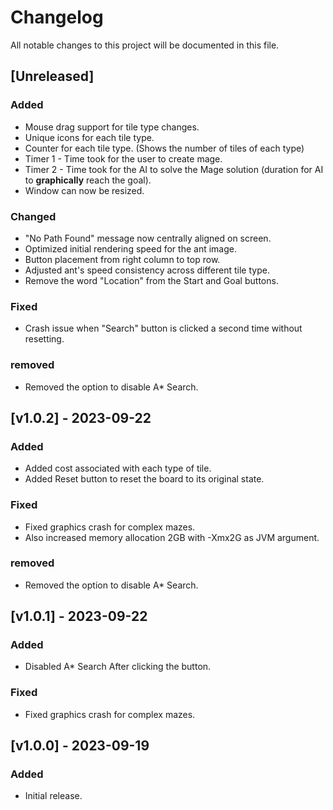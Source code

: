 # Changelog

All notable changes to this project will be documented in this file.

## [Unreleased]

### Added

- Mouse drag support for tile type changes.
- Unique icons for each tile type.
- Counter for each tile type. (Shows the number of tiles of each type)
- Timer 1 - Time took for the user to create mage.
- Timer 2 - Time took for the AI to solve the Mage solution (duration for AI to **graphically** reach the goal).
- Window can now be resized.

### Changed

- "No Path Found" message now centrally aligned on screen.
- Optimized initial rendering speed for the ant image.
- Button placement from right column to top row.
- Adjusted ant's speed consistency across different tile type.
- Remove the word "Location" from the Start and Goal buttons.

### Fixed

- Crash issue when "Search" button is clicked a second time without resetting.

### removed

- Removed the option to disable A* Search.

## [v1.0.2] - 2023-09-22

### Added

- Added cost associated with each type of tile.
- Added Reset button to reset the board to its original state.

### Fixed

- Fixed graphics crash for complex mazes.
- Also increased memory allocation 2GB with -Xmx2G as JVM argument.

### removed

- Removed the option to disable A* Search.

## [v1.0.1] - 2023-09-22

### Added

- Disabled A* Search After clicking the button.

### Fixed

- Fixed graphics crash for complex mazes.

## [v1.0.0] - 2023-09-19

### Added

- Initial release.
